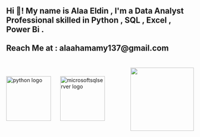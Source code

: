 <h2 align="left">Hi 👋! My name is Alaa Eldin ,  I'm a Data Analyst  Professional skilled in Python , SQL , Excel , Power Bi .<br><br>Reach Me at : alaahamamy137@gmail.com</h2>

###

<br clear="both">

<img align="right" height="170" src="https://media2.giphy.com/media/v1.Y2lkPTc5MGI3NjExdnV2bGJreDBnaHF0NnR0ZWIxamRuZHRoMXlwYWRwYWNwMDZwZHE0biZlcD12MV9naWZzX3NlYXJjaCZjdD1n/SYbKUKZmir9y7l2dYX/giphy.webp"  />

###

<div align="left">
  <img src="https://cdn.jsdelivr.net/gh/devicons/devicon/icons/python/python-original-wordmark.svg" height="120" alt="python logo"  />
  <img width="17" />
  <img src="https://cdn.jsdelivr.net/gh/devicons/devicon/icons/microsoftsqlserver/microsoftsqlserver-plain-wordmark.svg" height="120" alt="microsoftsqlserver logo"  />
</div>

###

